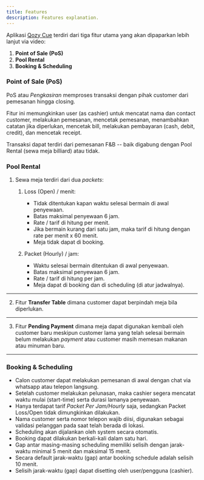 ```yaml
---
title: Features
description: Features explanation.
---
```


Aplikasi [Qozy Cue](https://qozycue.com) terdiri dari tiga fitur utama yang akan dipaparkan lebih lanjut via video:

1. **Point of Sale (PoS)**
2. **Pool Rental**
3. **Booking & Scheduling**

### Point of Sale (PoS)

PoS atau _Pengkasiran_ memproses transaksi dengan pihak customer dari pemesanan hingga closing.

Fitur ini memungkinkan user (as cashier) untuk mencatat nama dan contact customer, melakukan pemesanan, mencetak pemesanan, menambahkan catatan jika diperlukan, mencetak bill, melakukan pembayaran (cash, debit, credit), dan mencetak receipt.

Transaksi dapat terdiri dari pemesanan F&B -- baik digabung dengan Pool Rental (sewa meja billiard) atau tidak.

### Pool Rental

1. Sewa meja terdiri dari dua _packets_:

   1. Loss (Open) / menit:

      - Tidak ditentukan kapan waktu selesai bermain di awal penyewaan.
      - Batas maksimal penyewaan 6 jam.
      - Rate / tarif di hitung per menit.
      - Jika bermain kurang dari satu jam, maka tarif di hitung dengan rate per menit x 60 menit.
      - Meja tidak dapat di booking.

   2. Packet (Hourly) / jam:
      - Waktu selesai bermain ditentukan di awal penyewaan.
      - Batas maksimal penyewaan 6 jam.
      - Rate / tarif di hitung per jam.
      - Meja dapat di booking dan di scheduling (di atur jadwalnya).

---

2. Fitur **Transfer Table** dimana customer dapat berpindah meja bila diperlukan.

---

3. Fitur **Pending Payment** dimana meja dapat digunakan kembali oleh customer baru meskipun customer lama yang telah selesai bermain belum melakukan _payment_ atau customer masih memesan makanan atau minuman baru.

---

### Booking & Scheduling

- Calon customer dapat melakukan pemesanan di awal dengan chat via whatsapp atau telepon langsung.
- Setelah customer melakukan pelunasan, maka cashier segera mencatat waktu mulai (start-time) serta durasi lamanya penyewaan.
- Hanya terdapat tarif _Packet Per Jam/Hourly_ saja, sedangkan Packet Loss/Open tidak dimungkinkan dilakukan.
- Nama customer serta nomor telepon wajib diisi, digunakan sebagai validasi pelanggan pada saat telah berada di lokasi.
- Scheduling akan dijalankan oleh system secara otomatis.
- Booking dapat dilakukan berkali-kali dalam satu hari.
- Gap antar masing-masing scheduling memiliki selisih dengan jarak-waktu minimal 5 menit dan maksimal 15 menit.
- Secara default jarak-waktu (gap) antar booking schedule adalah selisih 10 menit.
- Selisih jarak-waktu (gap) dapat disetting oleh user/pengguna (cashier).
